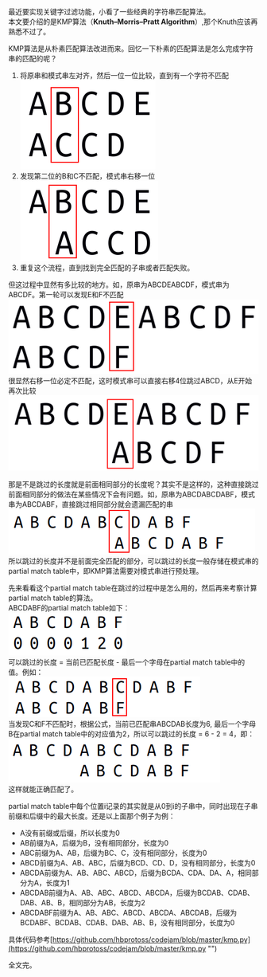 <!-- 
.. link: 
.. description: 
.. tags: 算法, 字符串
.. date: 2013/05/07 20:09:38
.. title: 通俗演绎KMP
.. slug: tong-su-yan-yi-kmp
-->

最近要实现关键字过滤功能，小看了一些经典的字符串匹配算法。  
本文要介绍的是KMP算法（**Knuth–Morris–Pratt Algorithm**）,那个Knuth应该再熟悉不过了。  

KMP算法是从朴素匹配算法改进而来。回忆一下朴素的匹配算法是怎么完成字符串的匹配的呢？  
1. 将原串和模式串左对齐，然后一位一位比较，直到有一个字符不匹配  
![KMP1.png](../galleries/KMP/KMP1.png "")  
2. 发现第二位的B和C不匹配，模式串右移一位  
![KMP2.png](../galleries/KMP/KMP2.png "")  
3. 重复这个流程，直到找到完全匹配的子串或者匹配失败。

但这过程中显然有多比较的地方。如，原串为ABCDEABCDF，模式串为ABCDF。第一轮可以发现E和F不匹配  
![KMP3.png](../galleries/KMP/KMP3.png "")  
很显然右移一位必定不匹配，这时模式串可以直接右移4位跳过ABCD，从E开始再次比较  
![KMP4.png](../galleries/KMP/KMP4.png "")  

那是不是跳过的长度就是前面相同部分的长度呢？其实不是这样的，这种直接跳过前面相同部分的做法在某些情况下会有问题。如，原串为ABCDABCDABF，模式串为ABCDABF，直接跳过相同部分就会遗漏匹配的串  
![KMP5.png](../galleries/KMP/KMP5.png "")  
所以跳过的长度并不是前面完全匹配的部分，可以跳过的长度一般存储在模式串的partial match table中，即KMP算法需要对模式串进行预处理。

先来看看这个partial match table在跳过的过程中是怎么用的，然后再来考察计算partial match table的算法。  
ABCDABF的partial match table如下：  
![KMP6.png](../galleries/KMP/KMP6.png "")  
可以跳过的长度 = 当前已匹配长度 - 最后一个字母在partial match table中的值。例如：  
![KMP7.png](../galleries/KMP/KMP7.png "")  
当发现C和F不匹配时，根据公式，当前已匹配串ABCDAB长度为6, 最后一个字母B在partial match table中的对应值为2，所以可以跳过的长度 = 6 - 2 = 4，即：  
![KMP8.png](../galleries/KMP/KMP8.png "")  
这样就能正确匹配了。

partial match table中每个位置i记录的其实就是从0到i的子串中，同时出现在子串前缀和后缀中的最大长度。还是以上面那个例子为例：  

* A没有前缀或后缀，所以长度为0
* AB前缀为A，后缀为B，没有相同部分，长度为0
* ABC前缀为A、AB，后缀为BC、C，没有相同部分，长度为0
* ABCD前缀为A、AB、ABC，后缀为BCD、CD、D，没有相同部分，长度为0
* ABCDA前缀为A、AB、ABC、ABCD，后缀为BCDA、CDA、DA、A，相同部分为A，长度为1
* ABCDAB前缀为A、AB、ABC、ABCD、ABCDA，后缀为BCDAB、CDAB、DAB、AB、B，相同部分为AB，长度为2
* ABCDABF前缀为A、AB、ABC、ABCD、ABCDA、ABCDAB，后缀为BCDABF、BCDAB、CDAB、DAB、AB、B，没有相同部分，长度为0

具体代码参考[https://github.com/hbprotoss/codejam/blob/master/kmp.py](https://github.com/hbprotoss/codejam/blob/master/kmp.py "")

全文完。